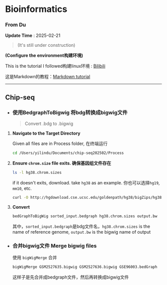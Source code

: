 # Bioinformatics 

### From Du

__Update Time__ : 2025-02-21       
> (It's still under construction)

__(Configure the environment构建环境)__   

This is the tutorial I followed构建linux环境 : [Bilibili](https://www.bilibili.com/video/BV12x411Z7Es/?spm_id_from=333.1391.0.0&vd_source=9013f14436bf85913f2eaa9bb7094f21)

这是Markdown的教程：[Markdown tutorial](https://markdown.com.cn/basic-syntax/)

---
## Chip-seq

- ###  使用BedgraphToBigwig 将bdg转换成bigwig文件
     > Convert .bdg to .bigwig  

1. __Navigate to the Target Directory__
   

   Given all files are in Process folder, 在终端运行
   ```bash
   cd /Users/yilindu/Documents/chip-seq202502/Process
   ```

2. __Ensure `chrom.size` file exits. 确保基因组文件存在__


   ```bash
   ls -l hg38.chrom.sizes
   ```
   if it doesn't exits, download. take `hg38` as an example.  你也可以选择`hg19`, `mm10`, etc.
   
    
   ```bash
   curl -O http://hgdownload.cse.ucsc.edu/goldenpath/hg38/bigZips/hg38.chrom.sizes
   ```

3. __Convert__  
   ```bash
   bedGraphToBigWig sorted_input.bedgraph hg38.chrom.sizes output.bw
   ```
   其中，`sorted_input.bedgraph`是bdg文件名，`hg38.chrom.sizes` is the name of reference genome, `output.bw` is the bigwig name of output

- ### 合并bigwig文件 Merge bigwig files
  使用 `bigWigMerge` 合并
  ```bash
  bigWigMerge GSM2527635.bigwig GSM2527636.bigwig GSE96003.bedGraph
  ```
  这样子是先合并成bedgraph文件，然后再转换成bigwig文件


